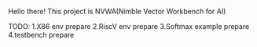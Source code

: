 Hello there!
This project is NVWA(Nimble Vector Workbench for AI)

TODO:
1.X86 env prepare
2.RiscV env prepare
3.Softmax example prepare
4.testbench prepare